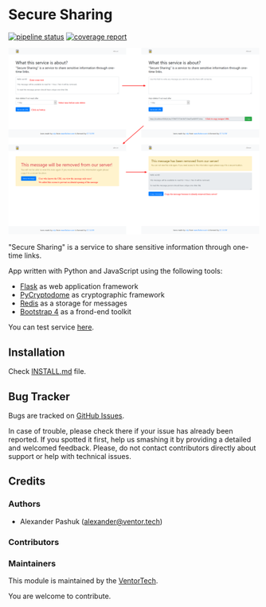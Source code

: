 # Secure Sharing

[![pipeline status](https://git.xpansa.com/alexander.pashuk/secure-sharing/badges/master/pipeline.svg)](https://git.xpansa.com/alexander.pashuk/secure-sharing/commits/master)
[![coverage report](https://git.xpansa.com/alexander.pashuk/secure-sharing/badges/master/coverage.svg)](https://git.xpansa.com/alexander.pashuk/secure-sharing/commits/master)

<a href="/docs/images/screenshots.png"><img src="docs/images/screenshots.png"></a>

"Secure Sharing" is a service to share sensitive information through one-time links.

App written with Python and JavaScript using the following tools:
* [Flask](https://palletsprojects.com/p/flask/) as web application framework
* [PyCryptodome](https://pycryptodome.readthedocs.io/en/latest/index.html) as cryptographic framework
* [Redis](https://redis.io/) as a storage for messages
* [Bootstrap 4](https://getbootstrap.com/) as a frond-end toolkit

You can test service [here](https://share.ventor.tech).

## Installation

Check [INSTALL.md](INSTALL.md) file.

## Bug Tracker

Bugs are tracked on [GitHub Issues](https://github.com/ventor-tech/secure-sharing/issues).

In case of trouble, please check there if your issue has already been reported.
If you spotted it first, help us smashing it by providing a detailed and welcomed
feedback. Please, do not contact contributors directly about support or help
with technical issues.

## Credits

### Authors

* Alexander Pashuk (alexander@ventor.tech)

### Contributors

### Maintainers

This module is maintained by the [VentorTech](https://ventor.tech).

You are welcome to contribute.